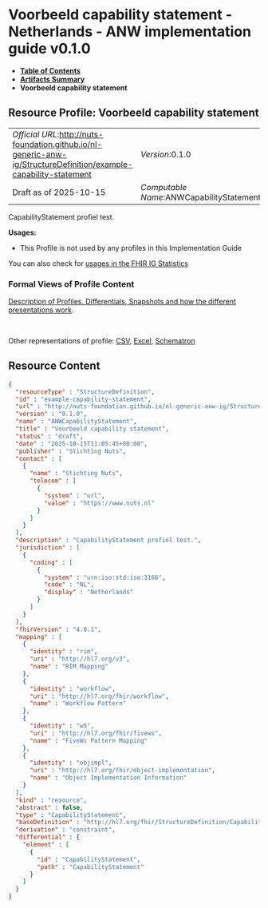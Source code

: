 # Voorbeeld capability statement - Netherlands - ANW implementation guide v0.1.0

* [**Table of Contents**](toc.md)
* [**Artifacts Summary**](artifacts.md)
* **Voorbeeld capability statement**

## Resource Profile: Voorbeeld capability statement 

| | |
| :--- | :--- |
| *Official URL*:http://nuts-foundation.github.io/nl-generic-anw-ig/StructureDefinition/example-capability-statement | *Version*:0.1.0 |
| Draft as of 2025-10-15 | *Computable Name*:ANWCapabilityStatement |

 
CapabilityStatement profiel test. 

**Usages:**

* This Profile is not used by any profiles in this Implementation Guide

You can also check for [usages in the FHIR IG Statistics](https://packages2.fhir.org/xig/nl.nuts.anw|current/StructureDefinition/example-capability-statement)

### Formal Views of Profile Content

 [Description of Profiles, Differentials, Snapshots and how the different presentations work](http://build.fhir.org/ig/FHIR/ig-guidance/readingIgs.html#structure-definitions). 

 

Other representations of profile: [CSV](StructureDefinition-example-capability-statement.csv), [Excel](StructureDefinition-example-capability-statement.xlsx), [Schematron](StructureDefinition-example-capability-statement.sch) 



## Resource Content

```json
{
  "resourceType" : "StructureDefinition",
  "id" : "example-capability-statement",
  "url" : "http://nuts-foundation.github.io/nl-generic-anw-ig/StructureDefinition/example-capability-statement",
  "version" : "0.1.0",
  "name" : "ANWCapabilityStatement",
  "title" : "Voorbeeld capability statement",
  "status" : "draft",
  "date" : "2025-10-15T11:05:45+00:00",
  "publisher" : "Stichting Nuts",
  "contact" : [
    {
      "name" : "Stichting Nuts",
      "telecom" : [
        {
          "system" : "url",
          "value" : "https://www.nuts.nl"
        }
      ]
    }
  ],
  "description" : "CapabilityStatement profiel test.",
  "jurisdiction" : [
    {
      "coding" : [
        {
          "system" : "urn:iso:std:iso:3166",
          "code" : "NL",
          "display" : "Netherlands"
        }
      ]
    }
  ],
  "fhirVersion" : "4.0.1",
  "mapping" : [
    {
      "identity" : "rim",
      "uri" : "http://hl7.org/v3",
      "name" : "RIM Mapping"
    },
    {
      "identity" : "workflow",
      "uri" : "http://hl7.org/fhir/workflow",
      "name" : "Workflow Pattern"
    },
    {
      "identity" : "w5",
      "uri" : "http://hl7.org/fhir/fivews",
      "name" : "FiveWs Pattern Mapping"
    },
    {
      "identity" : "objimpl",
      "uri" : "http://hl7.org/fhir/object-implementation",
      "name" : "Object Implementation Information"
    }
  ],
  "kind" : "resource",
  "abstract" : false,
  "type" : "CapabilityStatement",
  "baseDefinition" : "http://hl7.org/fhir/StructureDefinition/CapabilityStatement",
  "derivation" : "constraint",
  "differential" : {
    "element" : [
      {
        "id" : "CapabilityStatement",
        "path" : "CapabilityStatement"
      }
    ]
  }
}

```
